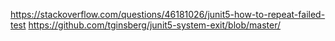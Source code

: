 
https://stackoverflow.com/questions/46181026/junit5-how-to-repeat-failed-test
https://github.com/tginsberg/junit5-system-exit/blob/master/